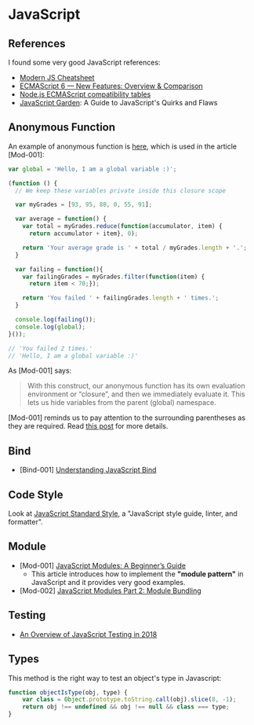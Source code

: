 # JavaScript

## References

I found some very good JavaScript references:

- [Modern JS Cheatsheet](https://mbeaudru.github.io/modern-js-cheatsheet/)
- [ECMAScript 6 — New Features: Overview & Comparison](http://es6-features.org/)
- [Node.js ECMAScript compatibility tables](https://node.green/)
- [JavaScript Garden](http://bonsaiden.github.io/JavaScript-Garden): A Guide to JavaScript's Quirks and Flaws

## Anonymous Function

An example of anonymous function is [here](https://gist.github.com/iam-peekay/e29fa76b94ff56163446#file-anonymousclosurewithglobal-js), which is used in the article [Mod-001]:

```javascript
var global = 'Hello, I am a global variable :)';

(function () {
  // We keep these variables private inside this closure scope

  var myGrades = [93, 95, 88, 0, 55, 91];

  var average = function() {
    var total = myGrades.reduce(function(accumulator, item) {
      return accumulator + item}, 0);

    return 'Your average grade is ' + total / myGrades.length + '.';
  }

  var failing = function(){
    var failingGrades = myGrades.filter(function(item) {
      return item < 70;});

    return 'You failed ' + failingGrades.length + ' times.';
  }

  console.log(failing());
  console.log(global);
}());

// 'You failed 2 times.'
// 'Hello, I am a global variable :)'
```

As [Mod-001] says:

> With this construct, our anonymous function has its own evaluation environment or “closure”, and then we immediately evaluate it. This lets us hide variables from the parent (global) namespace.

[Mod-001] reminds us to pay attention to the surrounding parentheses as they are required. Read [this post](https://stackoverflow.com/questions/1634268/explain-the-encapsulated-anonymous-function-syntax) for more details.

## Bind

- [Bind-001] [Understanding JavaScript Bind](https://www.smashingmagazine.com/2014/01/understanding-javascript-function-prototype-bind/)

## Code Style

Look at [JavaScript Standard Style](https://standardjs.com/), a "JavaScript style guide, linter, and formatter".

## Module

- [Mod-001] [JavaScript Modules: A Beginner’s Guide](https://medium.freecodecamp.org/javascript-modules-a-beginner-s-guide-783f7d7a5fcc)
  - This article introduces how to implement the **"module pattern"** in JavaScript and it provides very good examples.
- [Mod-002] [JavaScript Modules Part 2: Module Bundling](https://medium.freecodecamp.org/javascript-modules-part-2-module-bundling-5020383cf306)

## Testing

- [An Overview of JavaScript Testing in 2018](https://medium.com/welldone-software/an-overview-of-javascript-testing-in-2018-f68950900bc3)

## Types

This method is the right way to test an object's type in Javascript:

```javascript
function objectIsType(obj, type) {
    var class = Object.prototype.toString.call(obj).slice(8, -1);
    return obj !== undefined && obj !== null && class === type;
}
```

